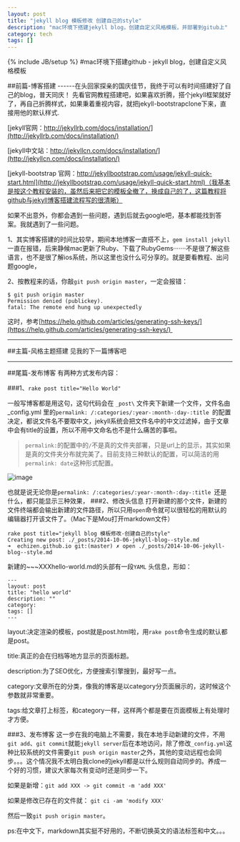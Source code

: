 ```yaml
---
layout: post
title: "jekyll blog 模板修改 创建自己的style"
description: "mac环境下搭建jekyll blog，创建自定义风格模板，并部署到gitub上"
category: tech
tags: []
---
```

{% include JB/setup %}
#mac环境下搭建github - jekyll blog，创建自定义风格模板

##前篇-博客搭建
------在头回家探亲的国庆佳节，我终于可以有时间搭建好了自己的blog，普天同庆！
先看官网教程搭建吧，如果喜欢折腾，搭个jekyll框架就好了，再自己折腾样式，如果秉着重视内容，就把jekyll-bootstrapclone下来，直接用他的默认样式.


[jekyll官网：http://jekyllrb.com/docs/installation/](http://jekyllrb.com/docs/installation/)

[jekyll中文站：http://jekyllcn.com/docs/installation/](http://jekyllcn.com/docs/installation/)

[jekyll-bootstrap 官网：http://jekyllbootstrap.com/usage/jekyll-quick-start.html](http://jekyllbootstrap.com/usage/jekyll-quick-start.html)（我基本是按这个教程安装的，虽然后来把它的模板全撤了，换成自己的了，这篇教程将github与jekyll博客搭建流程写的很清晰）

     

如果不出意外，你都会遇到一些问题，遇到后就去google吧，基本都能找到答案。我就遇到了一些问题。

1、其实博客搭建的时间比较早，期间本地博客一直搭不上，`gem install jekyll`一直在报错，后来静候mac更新了Ruby、下载了RubyGems·······不是很了解这些语言，也不是很了解ios系统，所以这里也没什么可分享的。就是要看教程、出问题google，


2、按教程来的话，你敲`git push origin master`，一定会报错：

    $ git push origin master
    Permission denied (publickey).
    fatal: The remote end hung up unexpectedly

这时，参考[https://help.github.com/articles/generating-ssh-keys/](https://help.github.com/articles/generating-ssh-keys/) 

---


##主篇-风格主题搭建
见我的下一篇博客吧

---


##尾篇-发布博客
有两种方式发布内容：  

###1、`rake post title="Hello World"`

一般写博客都是用这句，这句代码会在 `_post\` 文件夹下新建一个文件，文件名由 _config.yml 里的`permalink: /:categories/:year-:month-:day-:title `的配置决定，都说文件名不要取中文，jekyll系统会把文件名中的中文过滤掉，由于文章中会有title的设置，所以不用中文命名也不是什么痛苦的事啦。

>`permalink:`的配置中的`/`不是真的文件夹部署，只是url上的显示，其实如果是真的文件夹分布就完美了。目前支持三种默认的配置，可以简洁的用`permalink: date`这种形式配置。

![image](https://echizen.github.io/assets/blog-img/QQ20141006-1.png)

也就是说无论你是`permalink: /:categories/:year-:month-:day-:title `还是什么，都只能显示三种效果，
###2、修改头信息
打开新建的那个文件，新建的文件终端都会输出新建的文件路径，所以只用`open`命令就可以很轻松的用默认的编辑器打开该文件了。（Mac下是Mou打开markdown文件）

```
rake post title="jekyll blog 模板修改-创建自己的style"
Creating new post: ./_posts/2014-10-06-jekyll-blog--style.md
➜  echizen.github.io git:(master) ✗ open ./_posts/2014-10-06-jekyll-blog--style.md
```

新建的~~~XXXhello-world.md的头部有一段`YAML` 头信息，形如：

```
---
layout: post
title: "hello world"
description: ""
category: 
tags: []
---
```
layout:决定渲染的模板，post就是post.html啦，用`rake post`命令生成的默认都是post。

title:真正的会在归档等地方显示的页面标题。

description:为了SEO优化，方便搜索引擎搜到，最好写一点。

category:文章所在的分类，像我的博客是以category分页面展示的，这时候这个参数就非常重要。

tags:给文章打上标签，和category一样，这样两个都是要在页面模板上有处理时才方便。


###3、发布博客
这一步在我的电脑上不需要，我在本地手动新建的文件，不用`git add`、`git commit`就能`jekyll server`后在本地访问，除了修改`_config.yml`这种比较系统的文件需要`git push origin master`之外，其他的变动远程也会同步。。。这个情况我不太明白我clone的jekyll都是以什么规则自动同步的。养成一个好的习惯，建议大家每次有变动时还是同步一下。

如果是新增：`git add XXX -> git commit -m 'add XXX'`

如果是修改已存在的文件就： `git ci -am 'modify XXX'`

然后一致`git push origin master`。


ps:在中文下，markdown其实挺不好用的，不断切换英文的语法标签和中文。。。